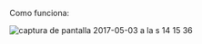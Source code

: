 Como funciona:


![captura de pantalla 2017-05-03 a la s 14 15 36](https://cloud.githubusercontent.com/assets/23724385/25677296/06b4cb0a-300b-11e7-88aa-860f7a285079.png)
